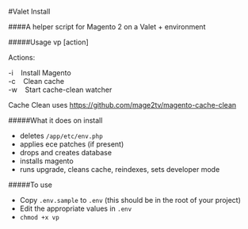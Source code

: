 #Valet Install

####A helper script for Magento 2 on a Valet + environment

#####Usage
vp [action]

Actions:

-i&nbsp;&nbsp;&nbsp;&nbsp;Install Magento\
-c&nbsp;&nbsp;&nbsp;&nbsp;Clean cache\
-w&nbsp;&nbsp;&nbsp;&nbsp;Start cache-clean watcher

Cache Clean uses https://github.com/mage2tv/magento-cache-clean


#####What it does on install
- deletes `/app/etc/env.php`
- applies ece patches (if present)
- drops and creates database
- installs magento
- runs upgrade, cleans cache, reindexes, sets developer mode

#####To use
- Copy `.env.sample` to `.env` (this should be in the root of your project)
- Edit the appropriate values in `.env`
- `chmod +x vp`

